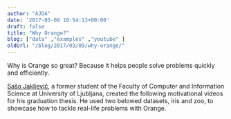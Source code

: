 ```yaml
---
author: "AJDA"
date: '2017-03-09 10:54:13+00:00'
draft: false
title: "Why Orange?"
blog: ["data" ,"examples" ,"youtube" ]
oldUrl: "/blog/2017/03/09/why-orange/"
---
```


Why is Orange so great? Because it helps people solve problems quickly and efficiently.

[Sašo Jakljevič](https://www.linkedin.com/in/saso-jakljevic-90252095/), a former student of the Faculty of Computer and Information Science at University of Ljubljana, created the following motivational videos for his graduation thesis. He used two belowed datasets, iris and zoo, to showcase how to tackle real-life problems with Orange.


<YouTube embedId="1_vek6FkFeM" />


<YouTube embedId="hGdnx4tiDHI" />






